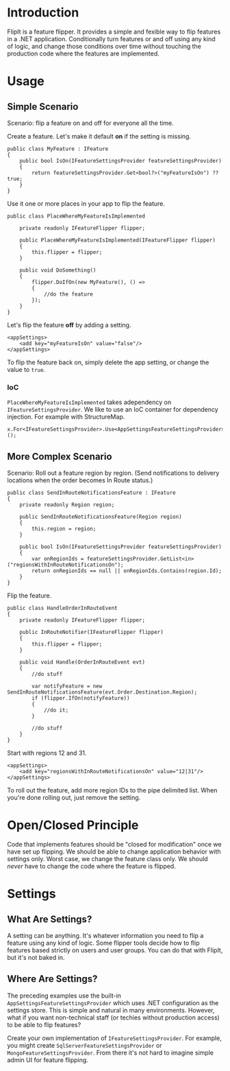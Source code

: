 # Introduction

FlipIt is a feature flipper.  It provides a simple and fexible way to flip features in a .NET application. Conditionally turn features or and off using any kind of logic, and change those conditions over time without touching the production code where the features are implemented.

# Usage

## Simple Scenario

Scenario: flip a feature on and off for everyone all the time.

Create a feature.  Let's make it default **on** if the setting is missing. 

	public class MyFeature : IFeature
	{
	    public bool IsOn(IFeatureSettingsProvider featureSettingsProvider)
	    {
	        return featureSettingsProvider.Get<bool?>("myFeatureIsOn") ?? true; 
	    }
	}

Use it one or more places in your app to flip the feature.

	public class PlaceWhereMyFeatureIsImplemented
	
		private readonly IFeatureFlipper flipper;

		public PlaceWhereMyFeatureIsImplemented(IFeatureFlipper flipper)
		{
			this.flipper = flipper;
		}

		public void DoSomething()
		{
			flipper.DoIfOn(new MyFeature(), () => 
			{
				//do the feature
			});
		}
	}


Let's flip the feature **off** by adding a setting.

	<appSettings>
		<add key="myFeatureIsOn" value="false"/>
	</appSettings>

To flip the feature back on, simply delete the app setting, or change the value to `true`.

### IoC

`PlaceWhereMyFeatureIsImplemented` takes adependency on `IFeatureSettingsProvider`. We like to use an IoC container for dependency injection. For example with StructureMap.

	x.For<IFeatureSettingsProvider>.Use<AppSettingsFeatureSettingsProvider>();

## More Complex Scenario

Scenario: Roll out a feature region by region.  (Send notifications to delivery locations when the order becomes In Route status.) 

	public class SendInRouteNotificationsFeature : IFeature
	{
		private readonly Region region;

		public SendInRouteNotificationsFeature(Region region)
		{
			this.region = region;
		}

	    public bool IsOn(IFeatureSettingsProvider featureSettingsProvider)
	    {
	        var onRegionIds = featureSettingsProvider.GetList<in>("regionsWithInRouteNotificationsOn");
			return onRegionIds == null || onRegionIds.Contains(region.Id);
	    }
	}

Flip the feature.

	public class HandleOrderInRouteEvent
	{
		private readonly IFeatureFlipper flipper;

		public InRouteNotifier(IFeatureFlipper flipper)
		{
			this.flipper = flipper;
		}

		public void Handle(OrderInRouteEvent evt)
		{
			//do stuff

			var notifyFeature = new SendInRouteNotificationsFeature(evt.Order.Destination.Region);
			if (flipper.IfOn(notifyFeature))
			{
				//do it;
			}

			//do stuff
		}
	}

Start with regions 12 and 31.

	<appSettings>
		<add key="regionsWithInRouteNotificationsOn" value="12|31"/>
	</appSettings>

To roll out the feature, add more region IDs to the pipe delimited list.  When you're done rolling out, just remove the setting.

# Open/Closed Principle

Code that implements features should be "closed for modification" once we have set up flipping.  We should be able to change application behavior with settings only.  Worst case, we change the feature class only.  We should *never* have to change the code where the feature is flipped.

# Settings

## What Are Settings?

A setting can be anything. It's whatever information you need to flip a feature using any kind of logic.  Some flipper tools decide how to flip features based strictly on users and user groups. You can do that with FlipIt, but it's not baked in.

## Where Are Settings?

The preceding examples use the built-in `AppSettingsFeatureSettingsProvider` which uses .NET configuration as the settings store.  This is simple and natural in many environments.  However, what if you want non-technical staff (or techies without production access) to be able to flip features?

Create your own implementation of `IFeatureSettingsProvider`. For example, you might create `SqlServerFeatureSettingsProvider` or `MongoFeatureSettingsProvider`.  From there it's not hard to imagine simple admin UI for feature flipping.
